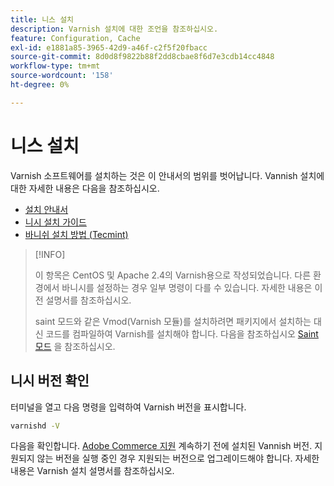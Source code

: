 ```yaml
---
title: 니스 설치
description: Varnish 설치에 대한 조언을 참조하십시오.
feature: Configuration, Cache
exl-id: e1881a85-3965-42d9-a46f-c2f5f20fbacc
source-git-commit: 8d0d8f9822b88f2dd8cbae8f6d7e3cdb14cc4848
workflow-type: tm+mt
source-wordcount: '158'
ht-degree: 0%

---
```


# 니스 설치

Varnish 소프트웨어를 설치하는 것은 이 안내서의 범위를 벗어납니다. Vannish 설치에 대한 자세한 내용은 다음을 참조하십시오.

- [설치 안내서](https://www.varnish-software.com/developers/tutorials/installing-varnish-ubuntu/)
- [니시 설치 가이드](https://www.varnish-cache.org/docs)
- [바니쉬 설치 방법 (Tecmint)](https://www.tecmint.com/install-varnish-cache-web-accelerator/)

>[!INFO]
>
>이 항목은 CentOS 및 Apache 2.4의 Varnish용으로 작성되었습니다. 다른 환경에서 바니시를 설정하는 경우 일부 명령이 다를 수 있습니다. 자세한 내용은 이전 설명서를 참조하십시오.
>
>saint 모드와 같은 Vmod(Varnish 모듈)를 설치하려면 패키지에서 설치하는 대신 코드를 컴파일하여 Varnish를 설치해야 합니다. 다음을 참조하십시오 [Saint 모드](config-varnish-advanced.md#saint-mode) 을 참조하십시오.

## 니시 버전 확인

터미널을 열고 다음 명령을 입력하여 Varnish 버전을 표시합니다.

```bash
varnishd -V
```

다음을 확인합니다. [Adobe Commerce 지원](../../installation/system-requirements.md) 계속하기 전에 설치된 Vannish 버전. 지원되지 않는 버전을 실행 중인 경우 지원되는 버전으로 업그레이드해야 합니다. 자세한 내용은 Varnish 설치 설명서를 참조하십시오.
